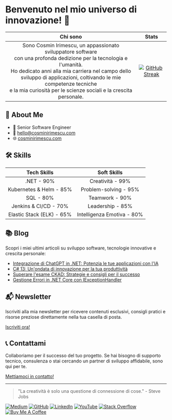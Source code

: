# Benvenuto nel mio universo di innovazione! 👋






|**Chi sono**|**Stats**|
|:---:|:---:|
| Sono Cosmin Irimescu, un appassionato sviluppatore software </br>con una profonda dedizione per la tecnologia e l'umanità.</br>Ho dedicato anni alla mia carriera nel campo dello sviluppo di applicazioni, coltivando le mie competenze tecniche</br> e la mia curiosità per le scienze sociali e la crescita personale. | [![GitHub Streak](https://streak-stats.demolab.com?user=irimescucosmin&theme=github-dark&hide_border=true&locale=it&mode=weekly&sideNums=1E73BE&ring=DFE7F3&border=1E73BE&stroke=1E73BE&fire=1E73BE&currStreakNum=DFE7F3&currStreakLabel=DFE7F3&sideLabels=DFE7F3&dates=1E73BE&excludeDaysLabel=EB5454)](https://git.io/streak-stats) |

## 🚀 About Me

- 💼 Senior Software Engineer
- 📧 hello@cosminirimescu.com
- 🌐 [cosminirimescu.com](https://www.cosminirimescu.com)

## 🛠 Skills

|**Tech Skills**|**Soft Skills**|
|:---:|:---:|
| .NET - 90% | Creatività - 99% |
| Kubernetes & Helm - 85% | Problem-solving - 95% |
| SQL - 80% | Teamwork - 90% |
| Jenkins & CI/CD - 70% | Leadership - 85% |
| Elastic Stack (ELK) - 65% | Intelligenza Emotiva - 80% |

## 📚 Blog

Scopri i miei ultimi articoli su sviluppo software, tecnologie innovative e crescita personale:

- [Integrazione di ChatGPT in .NET: Potenzia le tue applicazioni con l'IA](https://www.cosminirimescu.com/blog/chatgpt-integration-dotnet)
- [C# 13: Un'ondata di innovazione per la tua produttività](https://www.cosminirimescu.com/blog/csharp-13-new-features)
- [Superare l'esame CKAD: Strategie e consigli per il successo](https://www.cosminirimescu.com/blog/ckad-exam-tips)
- [Gestione Errori in .NET Core con IExceptionHandler](https://www.cosminirimescu.com/blog/error-handling-dotnet-core-iexceptionhandler)

## 📬 Newsletter

Iscriviti alla mia newsletter per ricevere contenuti esclusivi, consigli pratici e risorse preziose direttamente nella tua casella di posta.

[Iscriviti ora!](https://newsletter.cosminirimescu.com/)

## 📞 Contattami

Collaboriamo per il successo del tuo progetto. Se hai bisogno di supporto tecnico, consulenza o stai cercando un partner di sviluppo affidabile, sono qui per te.

[Mettiamoci in contatto!](https://www.cosminirimescu.com/contact)

---

> "La creatività è solo una questione di connessione di cose." - Steve Jobs

[![Medium](https://img.shields.io/badge/Medium-12100E?style=for-the-badge&logo=medium&logoColor=white)](https://medium.cosminirimescu.com/)
[![GitHub](https://img.shields.io/badge/GitHub-100000?style=for-the-badge&logo=github&logoColor=white)](https://github.com/irimescucosmin)
[![LinkedIn](https://img.shields.io/badge/LinkedIn-0077B5?style=for-the-badge&logo=linkedin&logoColor=white)](https://linkedin.com/in/cosminirimescu)
[![YouTube](https://img.shields.io/badge/YouTube-FF0000?style=for-the-badge&logo=youtube&logoColor=white)](https://www.youtube.com/@CosminIrimescu)
[![Stack Overflow](https://img.shields.io/badge/Stack_Overflow-FE7A16?style=for-the-badge&logo=stack-overflow&logoColor=white)](https://stackoverflow.com/users/6361774/irimescu-cosmin)
[![Buy Me A Coffee](https://img.shields.io/badge/Buy_Me_A_Coffee-FFDD00?style=for-the-badge&logo=buy-me-a-coffee&logoColor=black)](https://buymeacoffee.com/cosminirimescu)
